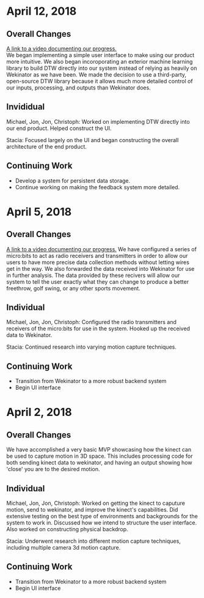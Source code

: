 # April 12, 2018
## Overall Changes
[A link to a video documenting our progress.](link)  
We began implementing a simple user interface to make using our product more intuitive. We also began incoroporating an exterior machine learning library to build DTW directly into our system instead of relying as heavily on Wekinator as we have been. We made the decision to use a third-party, open-source DTW library because it allows much more detailed control of our inputs, processing, and outputs than Wekinator does. 

## Invididual
Michael, Jon, Jon, Christoph: Worked on implementing DTW directly into our end product. Helped construct the UI.  
 
Stacia: Focused largely on the UI and began constructing the overall architecture of the end product. 

## Continuing Work
* Develop a system for persistent data storage. 
* Continue working on making the feedback system more detailed. 

# April 5, 2018
## Overall Changes
[A link to a video documenting our progress.](https://youtu.be/B-Ed5MmvXd0)
We have configured a series of micro:bits to act as radio receivers and transmitters in order to allow our users to have more precise data collection methods
without letting wires get in the way. We also forwarded the data received into Wekinator for use in further analysis.
The data provided by these recivers will allow our system to tell the user exactly what they can change to produce a better
freethrow, golf swing, or any other sports movement. 

## Individual
Michael, Jon, Jon, Christoph: Configured the radio transmitters and receivers of the micro:bits for use in the system. Hooked up the received data
to Wekinator. 

Stacia: Continued research into varying motion capture techniques.

## Continuing Work
* Transition from Wekinator to a more robust backend system
* Begin UI interface

# April 2, 2018
## Overall Changes
We have accomplished a very basic MVP showcasing how the kinect can be used to capture motion in 3D space. This includes processing code
for both sending kinect data to wekinator, and having an output showing how 'close' you are to the desired motion.

## Individual
Michael, Jon, Jon, Christoph: Worked on getting the kinect to caputure motion, send to wekinator, and improve the kinect's capabilities. Did extensive
testing on the best type of environments and backgrounds for the system to work in. Discussed how we intend to structure the user 
interface. Also worked on constructing physical backdrop. 

Stacia: Underwent research into different motion capture techniques, including multiple camera 3d motion capture. 

## Continuing Work
* Transition from Wekinator to a more robust backend system
* Begin UI interface
